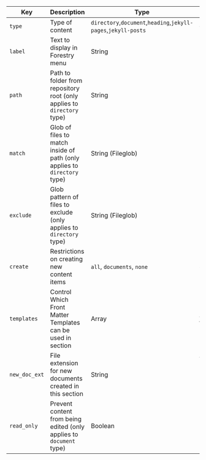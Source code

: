 | Key | Description | Type | Default |
| --- | --- | --- | --- |
| `type` | Type of content | `directory`,`document`,`heading`,`jekyll-pages`,`jekyll-posts` | `directory` |
| `label` | Text to display in Forestry menu | String | N/A |
| `path` | Path to folder from repository root (only applies to `directory` type) | String | N/A |
| `match` | Glob of files to match inside of path (only applies to `directory` type) | String (Fileglob) | `**/*` |
| `exclude` | Glob pattern of files to exclude (only applies to `directory` type) | String (Fileglob) | None |
| `create` | Restrictions on creating new content items | `all`, `documents`, `none` | `all` |
| `templates` | Control Which Front Matter Templates can be used in section | Array | All templates |
| `new_doc_ext` | File extension for new documents created in this section | String | Value of **New File Format** in Forestry Settings |
| `read_only` | Prevent content from being edited (only applies to `document` type) | Boolean | `false` |
